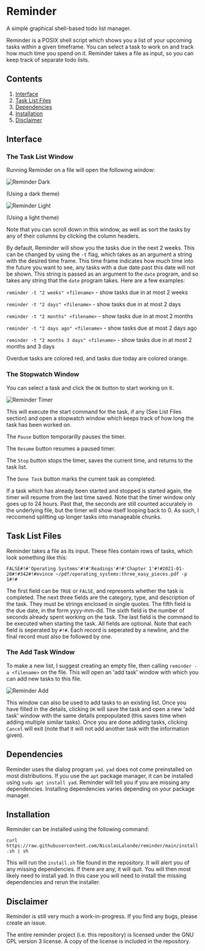 # Reminder
A simple graphical shell-based todo list manager.

Reminder is a POSIX shell script which shows you a list of your upcoming tasks within a given timeframe.
You can select a task to work on and track how much time you spend on it.
Reminder takes a file as input, so you can keep track of separate todo lists.

## Contents
1. [Interface](https://github.com/NicolasLalonde/reminder#interface)
2. [Task List Files](https://github.com/NicolasLalonde/reminder#task_list_files)
3. [Dependencies](https://github.com/NicolasLalonde/reminder#dependencies)
4. [Installation](https://github.com/NicolasLalonde/reminder#installation)
5. [Disclaimer](https://github.com/NicolasLalonde/reminder#disclaimer)

## Interface
### The Task List Window
Running Reminder on a file will open the following window:

![Reminder Dark](https://raw.githubusercontent.com/NicolasLalonde/reminder/main/images/reminder_tasklist.png)

(Using a dark theme)

![Reminder Light](https://raw.githubusercontent.com/NicolasLalonde/reminder/main/images/reminder_tasklist_light.png)

(Using a light theme)


Note that you can scroll down in this window, as well as sort the tasks by any of their columns by clicking the column headers.


By default, Reminder will show you the tasks due in the next 2 weeks.
This can be changed by using the `-t` flag, which takes as an argument a string with the desired time frame.
This time frame indicates how much time into the future you want to see, any tasks with a due date past this date will not be shown.
This string is passed as an argument to the `date` program, and so takes any string that the `date` program takes.
Here are a few examples:

`reminder -t "2 weeks" <filename>` - show tasks due in at most 2 weeks

`reminder -t "2 days" <filename>` - show tasks due in at most 2 days

`reminder -t "2 months" <filename>` - show tasks due in at most 2 months

`reminder -t "2 days ago" <filename>` - show tasks due at most 2 days ago

`reminder -t "2 months 3 days" <filename>` - show tasks due in at most 2 months and 3 days



Overdue tasks are colored red, and tasks due today are colored orange.

### The Stopwatch Window
You can select a task and click the `OK` button to start working on it.

![Reminder Timer](https://raw.githubusercontent.com/NicolasLalonde/reminder/main/images/reminder_timer.png)

This will execute the start command for the task, if any (See List Files section) and open a stopwatch window which keeps track of how long the task has been worked on.

The `Pause` button temporarilly pauses the timer.

The `Resume` button resumes a paused timer.

The `Stop` button stops the timer, saves the current time, and returns to the task list.

The `Done Task` button marks the current task as completed.

If a task which has already been started and stopped is started again, the timer will resume from the last time saved.
Note that the timer window only goes up to 24 hours.
Past that, the seconds are still counted accurately in the underlying file, but the timer will show itself looping back to 0.
As such, I reccomend splitting up longer tasks into manageable chunks.


## Task List Files
Reminder takes a file as its input. These files contain rows of tasks, which look something like this:

`FALSE#!#'Operating Systems'#!#'Readings'#!#'Chapter 1'#!#2021-01-28#!#342#!#evince ~/pdf/operating_systems:three_easy_pieces.pdf -p 1#!#`

The first field can be `TRUE` or `FALSE`, and represents whether the task is completed.
The next three fields are the category, type, and description of the task. They must be strings enclosed in single quotes. 
The fifth field is the due date, in the form yyyy-mm-dd.
The sixth field is the number of seconds already spent working on the task.
The last field is the command to be executed when starting the task.
All fields are optional.
Note that each field is seperated by `#!#`. 
Each record is seperated by a newline, and the final record must also be followed by one.



### The Add Task Window
To make a new list, I suggest creating an empty file, then calling `reminder -a <filename>` on the file.
This will open an 'add task' window with which you can add new tasks to this file.

![Reminder Add](https://raw.githubusercontent.com/NicolasLalonde/reminder/main/images/reminder_addtask.png)

This window can also be used to add tasks to an existing list.
Once you have filled in the details, clicking `OK` will save the task and open a new 'add task' window with the same details prepopulated (this saves time when adding multiple similar tasks).
Once you are done adding tasks, clicking `Cancel` will exit (note that it will not add another task with the information given).

## Dependencies
Reminder uses the dialog program `yad`. `yad` does not come preinstalled on most distributions. If you use the `apt` package manager, it can be installed using `sudo apt install yad`. Reminder will tell you if you are missing any dependencies. Installing dependencies varies depending on your package manager.

## Installation
Reminder can be installed using the following command:

`curl https://raw.githubusercontent.com/NicolasLalonde/reminder/main/install.sh | sh`

This will run the `install.sh` file found in the repository. 
It will alert you of any missing dependencies. 
If there are any, it will quit.
You will then most likely need to install yad.
In this case you will need to install the missing dependencies and rerun the installer.


## Disclaimer
Reminder is still very much a work-in-progress. If you find any bugs, please create an issue.

The entire reminder project (i.e. this repository) is licensed under the GNU GPL version 3 license. A copy of the license is included in the repository.
